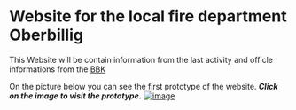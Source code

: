 # Website for the local fire department Oberbillig

This Website will be contain information from the last activity and officle informations from the [BBK](https://www.bbk.bund.de/)

On the picture below you can see the first prototype of the website. _**Click on the image to visit the prototype.**_
[![image](https://github.com/FelixSchick/FFW-OG/assets/79106367/144cc13e-c7d5-48ff-a44d-aa2a2428ab60)](http://feuerwehr-oberbillig.de/)
